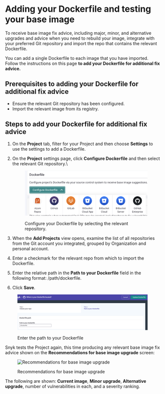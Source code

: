 # Adding your Dockerfile and testing your base image

To receive base image fix advice, including major, minor, and alternative upgrades and advice when you need to rebuild your image, integrate with your preferred Git repository and import the repo that contains the relevant Dockerfile.

You can add a single Dockerfile to each image that you have imported. Follow the instructions on this page **to add your Dockerfile for additional fix advice.**

## **Prerequisites to adding your Dockerfile for additional fix advice**

* Ensure the relevant Git repository has been configured.
* Import the relevant image from its registry.

## **Steps to add your Dockerfile for additional fix advice**

1. On the **Project** tab, filter for your Project and then choose **Settings** to use the settings to add a Dockerfile.
2.  On the **Project** settings page, click **Configure Dockerfile** and then select the relevant Git repository.\


    <div align="left">

    <figure><img src="../../../.gitbook/assets/Screenshot 2023-07-14 at 09.05.42.png" alt="Configure your Dockerfile by selecting the relevant repository." width="563"><figcaption><p>Configure your Dockerfile by selecting the relevant repository.</p></figcaption></figure>

    </div>
3. When the **Add Projects** view opens, examine the list of all repositories from the Git account you integrated, grouped by Organization and personal account.
4. Enter a checkmark for the relevant repo from which to import the Dockerfile.
5. Enter the relative path in the **Path to your Dockerfile** field in the following format: /path/dockerfile.
6. Click **Save**.

<figure><img src="../../../.gitbook/assets/image (45) (1).png" alt="Enter the path to your Dockerfile"><figcaption><p>Enter the path to your Dockerfile</p></figcaption></figure>

Snyk tests the Project again, this time producing any relevant base image fix advice shown on the **Recommendations for base image upgrade** screen:

<figure><img src="../../../.gitbook/assets/mceclip1-2-.png" alt="Recommendations for base image upgrade"><figcaption><p>Recommendations for base image upgrade</p></figcaption></figure>

The following are shown: **Current image**, **Minor upgrade**, **Alternative upgrade**, number of vulnerabilities in each, and a severity ranking.
